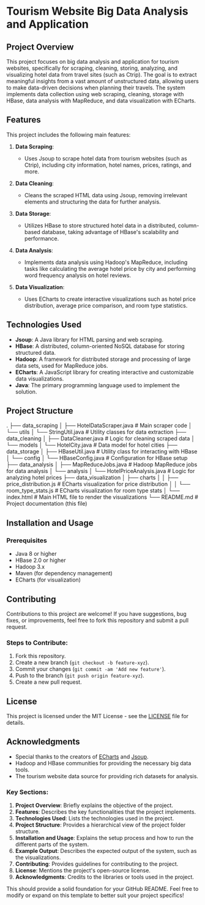 # Tourism Website Big Data Analysis and Application

## Project Overview

This project focuses on big data analysis and application for tourism websites, specifically for scraping, cleaning, storing, analyzing, and visualizing hotel data from travel sites (such as Ctrip). The goal is to extract meaningful insights from a vast amount of unstructured data, allowing users to make data-driven decisions when planning their travels. The system implements data collection using web scraping, cleaning, storage with HBase, data analysis with MapReduce, and data visualization with ECharts.

## Features

This project includes the following main features:

1. **Data Scraping**: 
   - Uses Jsoup to scrape hotel data from tourism websites (such as Ctrip), including city information, hotel names, prices, ratings, and more.
  
2. **Data Cleaning**: 
   - Cleans the scraped HTML data using Jsoup, removing irrelevant elements and structuring the data for further analysis.

3. **Data Storage**: 
   - Utilizes HBase to store structured hotel data in a distributed, column-based database, taking advantage of HBase's scalability and performance.

4. **Data Analysis**: 
   - Implements data analysis using Hadoop's MapReduce, including tasks like calculating the average hotel price by city and performing word frequency analysis on hotel reviews.

5. **Data Visualization**: 
   - Uses ECharts to create interactive visualizations such as hotel price distribution, average price comparison, and room type statistics.

## Technologies Used

- **Jsoup**: A Java library for HTML parsing and web scraping.
- **HBase**: A distributed, column-oriented NoSQL database for storing structured data.
- **Hadoop**: A framework for distributed storage and processing of large data sets, used for MapReduce jobs.
- **ECharts**: A JavaScript library for creating interactive and customizable data visualizations.
- **Java**: The primary programming language used to implement the solution.

## Project Structure

.
├── data_scraping
│   ├── HotelDataScraper.java    # Main scraper code
│   └── utils
│       └── StringUtil.java      # Utility classes for data extraction
├── data_cleaning
│   ├── DataCleaner.java        # Logic for cleaning scraped data
│   └── models
│       └── HotelCity.java      # Data model for hotel cities
├── data_storage
│   ├── HBaseUtil.java          # Utility class for interacting with HBase
│   └── config
│       └── HBaseConfig.java    # Configuration for HBase setup
├── data_analysis
│   ├── MapReduceJobs.java      # Hadoop MapReduce jobs for data analysis
│   └── analysis
│       └── HotelPriceAnalysis.java  # Logic for analyzing hotel prices
├── data_visualization
│   ├── charts
│   │   ├── price_distribution.js    # ECharts visualization for price distribution
│   │   └── room_type_stats.js       # ECharts visualization for room type stats
│   └── index.html              # Main HTML file to render the visualizations
└── README.md                   # Project documentation (this file)


## Installation and Usage

### Prerequisites

- Java 8 or higher
- HBase 2.0 or higher
- Hadoop 3.x
- Maven (for dependency management)
- ECharts (for visualization)

## Contributing

Contributions to this project are welcome! If you have suggestions, bug fixes, or improvements, feel free to fork this repository and submit a pull request.

### Steps to Contribute:
1. Fork this repository.
2. Create a new branch (`git checkout -b feature-xyz`).
3. Commit your changes (`git commit -am 'Add new feature'`).
4. Push to the branch (`git push origin feature-xyz`).
5. Create a new pull request.

## License

This project is licensed under the MIT License - see the [LICENSE](LICENSE) file for details.

## Acknowledgments

- Special thanks to the creators of [ECharts](https://echarts.apache.org/) and [Jsoup](https://jsoup.org/).
- Hadoop and HBase communities for providing the necessary big data tools.
- The tourism website data source for providing rich datasets for analysis.

### Key Sections:

1. **Project Overview**: Briefly explains the objective of the project.
2. **Features**: Describes the key functionalities that the project implements.
3. **Technologies Used**: Lists the technologies used in the project.
4. **Project Structure**: Provides a hierarchical view of the project folder structure.
5. **Installation and Usage**: Explains the setup process and how to run the different parts of the system.
6. **Example Output**: Describes the expected output of the system, such as the visualizations.
7. **Contributing**: Provides guidelines for contributing to the project.
8. **License**: Mentions the project's open-source license.
9. **Acknowledgments**: Credits to the libraries or tools used in the project.

This should provide a solid foundation for your GitHub README. Feel free to modify or expand on this template to better suit your project specifics!